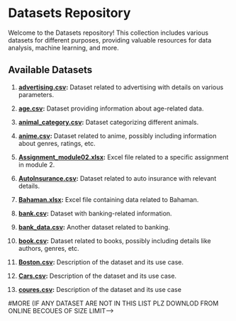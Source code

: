 # Datasets Repository

Welcome to the Datasets repository! This collection includes various datasets for different purposes, providing valuable resources for data analysis, machine learning, and more.

## Available Datasets

1. **[advertising.csv](./advertising.csv):**
   Dataset related to advertising with details on various parameters.

2. **[age.csv](./age.csv):**
   Dataset providing information about age-related data.

3. **[animal_category.csv](./animal_category.csv):**
   Dataset categorizing different animals.

4. **[anime.csv](./anime.csv):**
   Dataset related to anime, possibly including information about genres, ratings, etc.

5. **[Assignment_module02.xlsx](./Assignment_module02.xlsx):**
   Excel file related to a specific assignment in module 2.

6. **[AutoInsurance.csv](./AutoInsurance.csv):**
   Dataset related to auto insurance with relevant details.

7. **[Bahaman.xlsx](./Bahaman.xlsx):**
   Excel file containing data related to Bahaman.

8. **[bank.csv](./bank.csv):**
   Dataset with banking-related information.

9. **[bank_data.csv](./bank_data.csv):**
   Another dataset related to banking.

10. **[book.csv](./book.csv):**
    Dataset related to books, possibly including details like authors, genres, etc.
    
12. **[Boston.csv](./Boston.csv):**
 Description of the dataset and its use case.

 14. **[Cars.csv](./Cars.csv):**
       Description of the dataset and its use case.

15. **[coures.csv](./coures.csv):**
       Description of the dataset and its use case

    
   #MORE (IF ANY DATASET ARE NOT IN THIS LIST PLZ DOWNLOD FROM ONLINE BECOUES OF SIZE LIMIT-->
